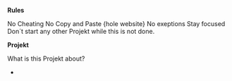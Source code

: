 ****Rules****

No Cheating
No Copy and Paste {hole website}
No exeptions
Stay focused
Don´t start any other Projekt while this is not done.

**Projekt**

What is this Projekt about?

- 
